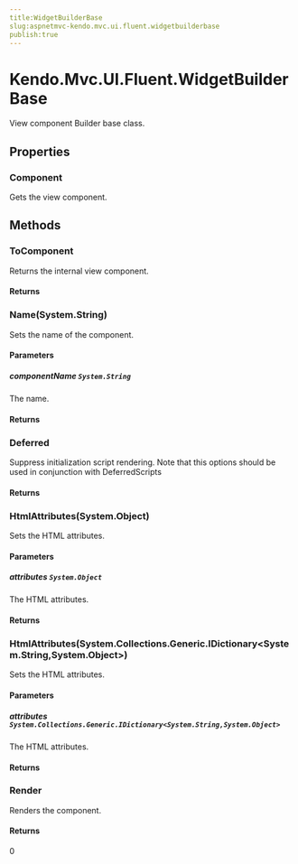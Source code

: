 ```yaml
---
title:WidgetBuilderBase
slug:aspnetmvc-kendo.mvc.ui.fluent.widgetbuilderbase
publish:true
---
```


# Kendo.Mvc.UI.Fluent.WidgetBuilderBase
View component Builder base class.


## Properties
### Component
Gets the view component.



## Methods

### ToComponent
Returns the internal view component.



#### Returns



### Name(System.String)
Sets the name of the component.


#### Parameters

##### componentName `System.String`
The name.



#### Returns



### Deferred
Suppress initialization script rendering. Note that this options should be used in conjunction with DeferredScripts



#### Returns



### HtmlAttributes(System.Object)
Sets the HTML attributes.


#### Parameters

##### attributes `System.Object`
The HTML attributes.



#### Returns



### HtmlAttributes(System.Collections.Generic.IDictionary\<System.String,System.Object\>)
Sets the HTML attributes.


#### Parameters

##### attributes `System.Collections.Generic.IDictionary<System.String,System.Object>`
The HTML attributes.



#### Returns



### Render
Renders the component.



#### Returns
0




